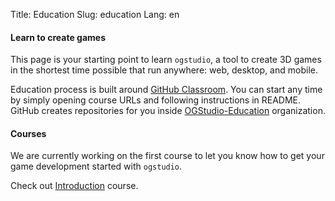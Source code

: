 Title: Education
Slug: education
Lang: en

#### Learn to create games

This page is your starting point to learn `ogstudio`, a tool to create 3D
games in the shortest time possible that run anywhere: web, desktop, and
mobile.

Education process is built around [GitHub Classroom][github-classroom].
You can start any time by simply opening course URLs and
following instructions in README. GitHub creates repositories for you
inside [OGStudio-Education][ogstudio-education] organization.

#### Courses

We are currently working on the first course to let you know
how to get your game development started with `ogstudio`.

Check out [Introduction][1.Introduction] course.

[github-classroom]: https://classroom.github.com
[ogstudio-education]: https://github.com/OGStudio-Education
[1.Introduction]: https://classroom.github.com/a/7eZOApFj

